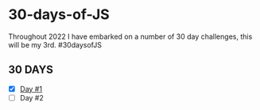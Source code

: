 # 30-days-of-JS

Throughout 2022 I have embarked on a number of 30 day challenges, this will be my 3rd. #30daysofJS

## 30 DAYS

- [x] [Day #1](https://github.com/Pakesy/30-days-of-JS/tree/main/day-1)
- [ ] Day #2
